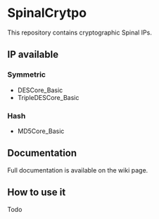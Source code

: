 # SpinalCrytpo


This repository contains cryptographic Spinal IPs. 

## IP available

### Symmetric
- DESCore_Basic
- TripleDESCore_Basic

### Hash
- MD5Core_Basic


## Documentation

Full documentation is available on the wiki page. 


## How to use it

Todo